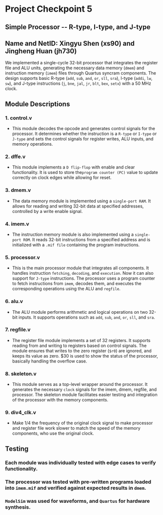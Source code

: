 # Project Checkpoint 5
## Simple Processor -- R-type, I-type, and J-type

## Name and NetID: Xingyu Shen (xs90) and Jingheng Huan (jh730)

We implemented a single-cycle 32-bit processor that integrates the register file and ALU units, generating the necessary data memory (`dmem`) and instruction memory (`imem`) files through Quartus syncram components. The design supports basic R-type (`add`, `sub`, `and`, `or`, `sll`, `sra`), I-type (`addi`, `lw`, `sw`), and J-type instructions (`j`, `bne`, `jal`, `jr`, `blt`, `bex`, `setx`) with a 50 MHz clock.

## Module Descriptions

### 1. control.v
   - This module decodes the opcode and generates control signals for the processor. It determines whether the instruction is a `R-type` or `I-type` or `J-type` and sets the control signals for register writes, ALU inputs, and memory operations.

### 2. dffe.v
   - This module implements a `D flip-flop` with enable and clear functionality. It is used to store the`program counter (PC)` value to update correctly on clock edges while allowing for reset.

### 3. dmem.v
   - The data memory module is implemented using a `single-port RAM`. It allows for reading and writing 32-bit data at specified addresses, controlled by a write enable signal.

### 4. imem.v
   - The instruction memory module is also implemented using a `single-port ROM`. It reads 32-bit instructions from a specified address and is initialized with a `.mif file` containing the program instructions.

### 5. processor.v
   - This is the main processor module that integrates all components. It handles instruction `fetching`, `decoding`, and `execution`. Now it can also support for `J-type` instructions. The processor uses a program counter to fetch instructions from `imem`, decodes them, and executes the corresponding operations using the ALU and `regfile`.

### 6. alu.v
   - The ALU module performs arithmetic and logical operations on two 32-bit inputs. It supports operations such as `add`, `sub`, `and`, `or`, `sll`, and `sra`.

### 7. regfile.v
   - The register file module implements a set of 32 registers. It supports reading from and writing to registers based on control signals. The module ensures that writes to the zero register (`$r0`) are ignored, and keeps its value as zero. $30 is used to show the status of the processor, basically handling the overflow case.

### 8. skeleton.v
   - This module serves as a top-level wrapper around the processor. It generates the necessary `clock` signals for the imem, dmem, regfile, and processor. The skeleton module facilitates easier testing and integration of the processor with the memory components.

### 9. div4_clk.v
   - Make 1/4 the frequency of the original clock signal to make processor and register file work slower to match the speed of the memory components, who use the original clock.

## Testing

### Each module was individually tested with edge cases to verify functionality.

### The processor was tested with pre-written programs loaded into `imem.mif` and verified against expected results in `dmem`.

### `ModelSim` was used for waveforms, and `Quartus` for hardware synthesis.
